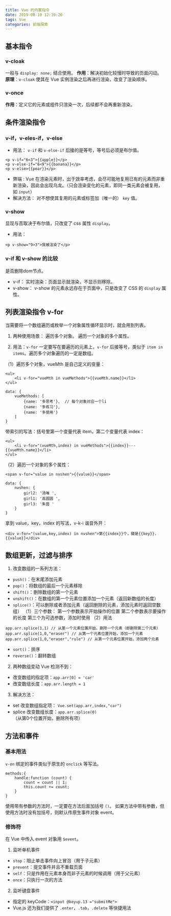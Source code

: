 ```yaml
---
title: Vue 的内置指令
date: 2019-08-10 12:10:26
tags: Vue
categories: 前端探索
---
```


## 基本指令
### v­-cloak
一般与 `display: none;` 结合使用。
**作用**：解决初始化较慢时导致的页面闪动。
**原理**：`v-cloak` 使其在 Vue 实例渲染之后再进行渲染，改变了渲染顺序。 
### v-­once
**作用**：定义它的元素或组件只渲染一次，后续都不会再重新渲染。

## 条件渲染指令
### v-­if，v-­eles-­if，v-­else
+ 用法：
`v-if` 和 `v-else-if` 后接的是等号，等号后必须是布尔值。
```
<p v-if="6<3">{{apple}}</p>
<p v-else-if="6<9">{{banana}}</p>
<p v-else>{{pear}}</p>
```
+ 弊端 :
Vue 在渲染元素时，出于效率考虑，会尽可能地复用已有的元素而非重新渲染，因此会出现乌龙。（只会渲染变化的元素，即同一类元素会被复用，如 `input`）
+ 解决方法：
对不想使其复用的元素或标签加（唯一的） `key` 值。

### v-­show
显现与否取决于布尔值，只改变了 css 属性 `display`。
+ 用法：
```
<p v-show="9>3">我被渲染了</p>
```
### v-­if 和 v­-show 的比较
是否删除dom节点。
+ v-­if：
实时渲染：页面显示就渲染，不显示则移除。
+ v-­show：
v-­show 的元素永远存在于页面中，只是改变了 CSS 的 `display` 属性。

## 列表渲染指令 v­-for
当需要将一个数组遍历或枚举一个对象属性循环显示时，就会用到列表。
1. 两种使用场景：
遍历多个对象。
遍历一个对象的多个属性。

2. 用法：`v-for` 一定要写在要遍历的元素上，`v-for` 后接等号，类似于 `item in items`。遍历多个对象遍历的一定是数组。

（1）遍历多个对象，vueMth 是自己定义的变量：
```
<ul>
    <li v-for="vueMth in vueMethods">{{vueMth.name}}</li>
</ul>

data: {
    vueMethods: [
    	{name: '多思考'},  // 每个对象对应一个li
    	{name: '多练习'},
    	{name: '多使用'}
    ]
}
```
带索引的写法：括号里第一个变量代表 item，第二个变量代表 index：
```
<ul>
    <li v-for="(vueMth,index) in vueMethods">{{index}}---{{vueMth.name}}</li>
</ul>
```
（2）遍历一个对象的多个属性：
```
<span v-for="value in nvshen">{{value}}</span>

data: {
    nvshen: {
    	girl2: '汤唯 ',
    	girl1: '高圆圆 ',
    	girl3: '朱茵 '
    }
}
```
拿到 value，key，index 的写法，v-k-i 谐音外开：
```
<div v-for="(value,key,index) in nvshen">第{{index}}个，键是{{key}}，{{value}}</div>
```

## 数组更新，过滤与排序
1. 改变数组的一系列方法：
+ `push()`：在末尾添加元素
+ `pop()`：将数组的最后一个元素移除
+ `shift()`：删除数组的第一个元素
+ `unshift()`：在数组的第一个元素位置添加一个元素（返回新数组的长度）
+ `splice()`：可以删除或者添加元素（返回删除的元素，添加元素时返回空数组）
（1）三个参数：
第一个参数表示开始操作的位置
第二个参数表示要操作的长度
第三个为可选参数，添加时使用
（2）用法
```
app.arr.splice(1,1) // 从第一个元素位置开始，删除一个元素（即删除第二个元素）
app.arr.splice(1,0,"eraser") // 从第一个元素位置开始，添加一个元素
app.arr.splice(1,0,"eraser","rule") // 从第一个元素位置开始，添加两个元素
```
+ `sort()`：排序
+ `reverse()`：翻转数组

2. 两种数组变动 Vue 检测不到：
+ 改变数组的指定项：`app.arr[0] = 'car'`
+ 改变数组长度：`app.arr.length = 1`
3. 解决方法：
+ set 
改变数组指定项： `Vue.set(app.arr,index,"car")`
+ splice 
改变数组长度：`app.arr.splice(0)`（从第0个位置开始，删除所有项）

## 方法和事件
### 基本用法
`v­-on` 绑定的事件类似于原生的 `onclick` 等写法。
```
methods:{
    handle:function (count) {
        count = count || 1;
        this.count += count;
    }
}
```
使用带有参数的方法时，一定要在方法后面加括号 `()`。
如果方法中带有参数，但使用方法时没有加括号，则默认传原生事件对象 event。

### 修饰符
在 Vue 中传入 event 对象用 `$event`。
1. 监听单机事件
+ `stop`：阻止单击事件向上冒泡（用于子元素）
+ `prevent`：提交事件并且不重载页面
+ `self`：只是作用在元素本身而非子元素的时候调用（用于父元素）
+ `once`：只执行一次的方法

2. 监听键盘事件

+ 指定的 keyCode：`<input @keyup.13 ="submitMe">`
+ Vue.js 还为我们提供了 `.enter`，`.tab`，`.delete` 等快捷用法
